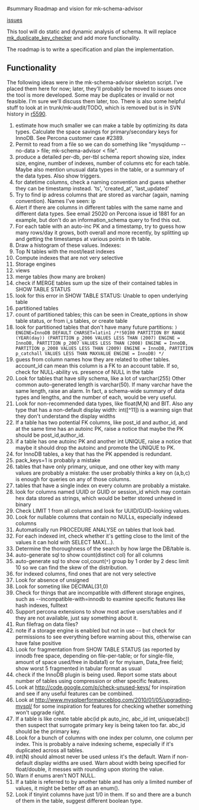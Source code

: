 ﻿#summary Roadmap and vision for mk-schema-advisor

[issues](http://code.google.com/p/maatkit/issues/list?q=label:Tool-mk_schema_advisor)

This tool will do static and dynamic analysis of schema.  It will replace [mk\_duplicate\_key\_checker](mk_duplicate_key_checker.md) and add more functionality.

The roadmap is to write a specification and plan the implementation.

## Functionality ##

The following ideas were in the mk-schema-advisor skeleton script.  I've placed them here for now; later, they'll probably be moved to issues once the tool is more developed.  Some may be duplicates or invalid or not feasible.  I'm sure we'll discuss them later, too.  There is also some helpful stuff to look at in trunk/mk-audit/TODO, which is removed but is in SVN history in [r5590](https://code.google.com/p/maatkit/source/detail?r=5590).

  1. estimate how much smaller we can make a table by optimizing its data types.  Calculate the space savings for primary/secondary keys for InnoDB.  See Percona customer case #2389.
  1. Permit to read from a file so we can do something like "mysqldump --no-data > file; mk-schema-advisor < file".
  1. produce a detailed per-db, per-tbl schema report showing size, index size, engine, number of indexes, number of columns etc for each table.  Maybe also mention unusual data types in the table, or a summary of the data types.  Also show triggers.
  1. for datetime columns, check a naming convention and guess whether they can be timestamp instead.  'ts', 'created\_at', 'last\_updated'
  1. Try to find ip adress columns that are stored as varchar (again, naming convention).  Names I've seen: ip
  1. Alert if there are columns in different tables with the same name and different data types.  See email 25020 on Percona issue id 1881 for an example, but don't do an information\_schema query to find this out.
  1. For each table with an auto-inc PK and a timestamp, try to guess how many rows/day it grows, both overall and more recently, by splitting up and getting the timestamps at various points in th table.
  1. Draw a histogram of these values. Indexes:
  1. Top N tables with the most/least indexes
  1. Compute indexes that are not very selective
  1. Storage engines
  1. views
  1. merge tables (how many are broken)
  1. check if MERGE tables sum up the size of their contained tables in SHOW TABLE STATUS
  1. look for this error in SHOW TABLE STATUS: Unable to open underlying table
  1. partitioned tables
  1. count of partitioned tables; this can be seen in Create\_options in show table status, or from i\_s tables, or create table
  1. look for partitioned tables that don't have many future partitions: `) ENGINE=InnoDB DEFAULT CHARSET=latin1 /*!50100 PARTITION BY RANGE (YEAR(day)) (PARTITION p_2006 VALUES LESS THAN (2007) ENGINE = InnoDB, PARTITION p_2007 VALUES LESS THAN (2008) ENGINE = InnoDB, PARTITION p_2008 VALUES LESS THAN (2009) ENGINE = InnoDB, PARTITION p_catchall VALUES LESS THAN MAXVALUE ENGINE = InnoDB) */`
  1. guess from column names how they are related to other tables.  account\_id can mean this column is a FK to an account table.  If so, check for NULL-ability vs. presence of NULL in the table
  1. Look for tables that have silly schema, like a lot of varchar(255) Other common auto-generated length is varchar(50).  If many varchar have the same length, raise an alarm.  In fact, a schema-wide summary of data types and lengths, and the number of each, would be very useful.
  1. Look for non-recommended data types, like float(M,N) and BIT.  Also any type that has a non-default display width: int([^11]) is a warning sign that they don't understand the display widths
  1. If a table has two potential FK columns, like post\_id and author\_id, and at the same time has an autoinc PK, raise a notice that maybe the PK should be post\_id,author\_id.
  1. if a table has one autoinc PK and another int UNIQUE, raise a notice that maybe it should drop the autoinc and promote the UNIQUE to PK.
  1. for InnoDB tables, a key that has the PK appended is redundant.
  1. pack\_keys=1 is probably a mistake
  1. tables that have only primary, unique, and one other key with many values are probably a mistake: the user probably thinks a key on (a,b,c) is enough for queries on any of those columns.
  1. tables that have a single index on every column are probably a mistake.
  1. look for columns named UUID or GUID or session\_id which may contain hex data stored as strings, which would be better stored unhexed in binary
  1. Check LIMIT 1 from all columns and look for UUID/GUID-looking values.
  1. Look for nullable columns that contain no NULLs, especially indexed columns
  1. Automatically run PROCEDURE ANALYSE on tables that look bad.
  1. For each indexed int, check whether it's getting close to the limit of the values it can hold with SELECT MAX(...).
  1. Determine the thoroughness of the search by how large the DB/table is.
  1. auto-generate sql to show count(distinct col) for all columns
  1. auto-generate sql to show col,count(`*`) group by 1 order by 2 desc limit 10 so we can find the skew of the distribution.
  1. for indexed columns, find ones that are not very selective
  1. Look for absence of unsigned
  1. Look for someting like DECIMAL(31,0)
  1. Check for things that are incompatible with different storage engines, such as --incompatible-with=innodb to examine specific features like hash indexes, fulltext
  1. Support percona extensions to show most active users/tables and if they are not available, just say something about it.
  1. Run filefrag on data files?
  1. note if a storage engine is enabled but not in use -- but check for permissions to see everything before warning about this, otherwise can have false positive
  1. Look for fragmentation from SHOW TABLE STATUS (as reported by innodb free space, depending on file-per-table; or for single-file, amount of space used/free in ibdata1) or for myisam, Data\_free field; show worst 5 fragmented in tabular format as usual
  1. check if the InnoDB plugin is being used.  Report some stats about number of tables using compression or other specific features.
  1. Look at http://code.google.com/p/check-unused-keys/ for inspiration and see if any useful features can be combined.
  1. Look at http://www.mysqlperformanceblog.com/2010/01/05/upgrading-mysql/ for some inspiration for features for checking whether something won't upgrade right.
  1. If a table is like create table abc(id pk auto\_inc, abc\_id int, unique(abc)) then suspect that surrogate primary key is being taken too far.  abc\_id should be the primary key.
  1. Look for a bunch of columns with one index per column, one column per index.  This is probably a naive indexing scheme, especially if it's duplicated across all tables.
  1. int(N) should almost never be used unless it's the default.  Warn if non-default display widths are used.  Warn about width being specified for float/double, it messes with rounding upon storing the value.
  1. Warn if enums aren't NOT NULL.
  1. If a table is referred to by another table and has only a limited number of values, it might be better off as an enum().
  1. Look if tinyint columns have just 1/0 in them.  If so and there are a bunch of them in the table, suggest different boolean type.